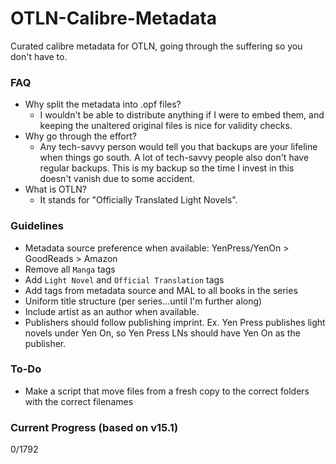 # OTLN-Calibre-Metadata
Curated calibre metadata for OTLN, going through the suffering so you don't have to.

### FAQ
- Why split the metadata into .opf files?
    - I wouldn't be able to distribute anything if I were to embed them, and keeping the unaltered original files is nice for validity checks.
- Why go through the effort?
    - Any tech-savvy person would tell you that backups are your lifeline when things go south. A lot of tech-savvy people also don't have regular backups. This is my backup so the time I invest in this doesn't vanish due to some accident.
- What is OTLN?
    - It stands for "Officially Translated Light Novels".

### Guidelines
- Metadata source preference when available: YenPress/YenOn > GoodReads > Amazon
- Remove all `Manga` tags 
- Add `Light Novel` and `Official Translation` tags
- Add tags from metadata source and MAL to all books in the series
- Uniform title structure (per series...until I'm further along)
- Include artist as an author when available.
- Publishers should follow publishing imprint. Ex. Yen Press publishes light novels under Yen On, so Yen Press LNs should have Yen On as the publisher.

### To-Do
- Make a script that move files from a fresh copy to the correct folders with the correct filenames

### Current Progress (based on v15.1)
0/1792